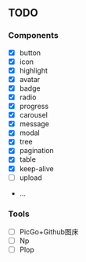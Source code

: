 ## TODO

### Components

- [x] button
- [x] icon
- [x] highlight
- [x] avatar
- [x] badge
- [x] radio
- [x] progress
- [x] carousel
- [x] message
- [x] modal
- [x] tree
- [x] pagination
- [x] table
- [x] keep-alive
- [ ] upload
- ...

### Tools

- [ ] PicGo+Github图床
- [ ] Np
- [ ] Plop
